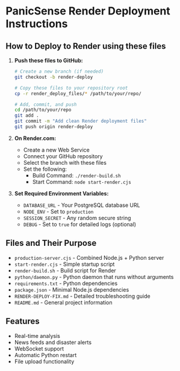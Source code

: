 # PanicSense Render Deployment Instructions

## How to Deploy to Render using these files

1. **Push these files to GitHub:**

   ```bash
   # Create a new branch (if needed)
   git checkout -b render-deploy

   # Copy these files to your repository root
   cp -r render_deploy_files/* /path/to/your/repo/

   # Add, commit, and push
   cd /path/to/your/repo
   git add .
   git commit -m "Add clean Render deployment files"
   git push origin render-deploy
   ```

2. **On Render.com:**

   - Create a new Web Service
   - Connect your GitHub repository 
   - Select the branch with these files
   - Set the following:
     - Build Command: `./render-build.sh`
     - Start Command: `node start-render.cjs`

3. **Set Required Environment Variables:**

   - `DATABASE_URL` - Your PostgreSQL database URL
   - `NODE_ENV` - Set to `production`
   - `SESSION_SECRET` - Any random secure string
   - `DEBUG` - Set to `true` for detailed logs (optional)

## Files and Their Purpose

- `production-server.cjs` - Combined Node.js + Python server
- `start-render.cjs` - Simple startup script
- `render-build.sh` - Build script for Render
- `python/daemon.py` - Python daemon that runs without arguments
- `requirements.txt` - Python dependencies
- `package.json` - Minimal Node.js dependencies
- `RENDER-DEPLOY-FIX.md` - Detailed troubleshooting guide
- `README.md` - General project information

## Features

- Real-time analysis
- News feeds and disaster alerts
- WebSocket support
- Automatic Python restart
- File upload functionality